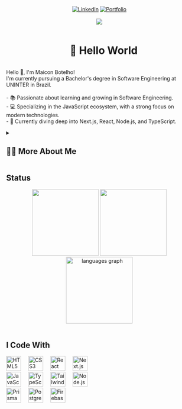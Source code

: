 
<!-- Links com Ícones -->
<!-- Links centralizados com Ícones -->
<div align="center">
  <a href="https://www.linkedin.com/in/maiconbotelho/"><img src="https://img.shields.io/badge/LinkedIn-0077B5?style=for-the-badge&logo=linkedin&logoColor=white" alt="LinkedIn"></a>
  <a href="https://maiconbotelho.com.br/"><img src="https://img.shields.io/badge/Portfolio-8A2BE2?style=for-the-badge&logo=globe&logoColor=white" alt="Portfolio"></a>
   
</div><br>

<!--Numero de visitantes-->
<div align="center">
  <img src="https://visitor-badge.laobi.icu/badge?page_id=maiconsbotelho.maiconsbotelho&"  />
</div>

<!-- Saudação -->
<div id="user-content-toc">
    <ul align="center">
      <summary><h1 style="display: inline-block">👋 Hello World</h1></summary>
    </ul>
</div>

<!-- Apresentação -->
<p>
  Hello 👋, I'm Maicon Botelho!<br/>
  I'm currently pursuing a Bachelor's degree in Software Engineering at UNINTER in Brazil.<br/><br/>
  - 📚 Passionate about learning and growing in Software Engineering.<br/>
  - 💻 Specializing in the JavaScript ecosystem, with a strong focus on modern technologies.<br/>
  - 🚀 Currently diving deep into Next.js, React, Node.js, and TypeScript.
</p>
<!-- Dropdown -->
<details>
  <summary>
    <h2>👨‍💻 More About Me</h2>
  </summary>
  <p>
    💬 My interest in programming began in 2023 when I attempted to develop a scheduling application in Java. Although I didn't complete the project, the challenges and obstacles I encountered were what made me fall in love with the field. \o/
  </p>
</details>

<!-- Estatísticas e Habilidades -->
## Status
<div align="center">
  <img src="http://github-profile-summary-cards.vercel.app/api/cards/profile-details?username=maiconsbotelho&theme=dracula" height="180"/>
  <img src="http://github-profile-summary-cards.vercel.app/api/cards/stats?username=maiconsbotelho&theme=dracula&hide=prs,issues,contribs" height="180"/>
  <img src="https://github-readme-stats.vercel.app/api/top-langs/?username=maiconsbotelho&layout=compact&theme=dracula" height="180" alt="languages graph"  />
</div><br>


<!-- Habilidades: Linguagens de Programação -->
<div style="display: flex; justify-content: space-between;">
  <div style="flex-basis: 48%;">
    <h2>I Code With</h2>
    <img src="https://cdn.jsdelivr.net/gh/devicons/devicon/icons/html5/html5-original.svg" height="40" alt="HTML5 logo" />
    <img width="12" />
    <img src="https://cdn.jsdelivr.net/gh/devicons/devicon/icons/css3/css3-original.svg" height="40" alt="CSS3 logo" />
    <img width="12" />
    <img src="https://cdn.jsdelivr.net/gh/devicons/devicon/icons/react/react-original.svg" height="40" alt="React logo" />
    <img width="12" />
    <img src="https://cdn.jsdelivr.net/gh/devicons/devicon/icons/nextjs/nextjs-original.svg" height="40" alt="Next.js logo" />
    <img width="12" />
    <img src="https://cdn.jsdelivr.net/gh/devicons/devicon/icons/javascript/javascript-original.svg" height="40" alt="JavaScript logo" />
    <img width="12" />
    <img src="https://cdn.jsdelivr.net/gh/devicons/devicon/icons/typescript/typescript-original.svg" height="40" alt="TypeScript logo" />
    <img width="12" />
    <img src="https://cdn.jsdelivr.net/gh/devicons/devicon/icons/tailwindcss/tailwindcss-original.svg" height="40" alt="Tailwind CSS logo" />
    <img width="12" />
    <img src="https://cdn.jsdelivr.net/gh/devicons/devicon/icons/nodejs/nodejs-original.svg" height="40" alt="Node.js logo" />
    <img width="12" />
    <img src="https://cdn.jsdelivr.net/gh/devicons/devicon/icons/prisma/prisma-original.svg" height="40" alt="Prisma logo" />
    <img width="12" />
    <img src="https://cdn.jsdelivr.net/gh/devicons/devicon/icons/postgresql/postgresql-original.svg" height="40" alt="PostgreSQL logo" />
    <img width="12" />
    <img src="https://cdn.jsdelivr.net/gh/devicons/devicon/icons/firebase/firebase-plain.svg" height="40" alt="Firebase logo" />
  </div>
</div><br/><br/>
